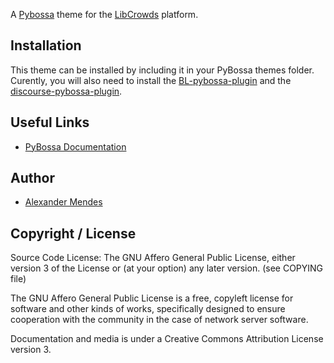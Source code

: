 A [Pybossa](https://github.com/PyBossa/pybossa) theme for the [LibCrowds](https://www.libcrowds.com) platform.

## Installation

This theme can be installed by including it in your PyBossa themes folder. Curently, you will also need to install the [BL-pybossa-plugin](https://github.com/LibCrowds/BL-pybossa-plugin) and the [discourse-pybossa-plugin](https://github.com/LibCrowds/discourse-pybossa-plugin).


## Useful Links

* [PyBossa Documentation](http://docs.pybossa.com/)


## Author

* [Alexander Mendes](mailto:alexanderhmendes@gmail.com)


## Copyright / License


Source Code License: The GNU Affero General Public License, either version 3 of the License
or (at your option) any later version. (see COPYING file)

The GNU Affero General Public License is a free, copyleft license for
software and other kinds of works, specifically designed to ensure
cooperation with the community in the case of network server software.

Documentation and media is under a Creative Commons Attribution License version
3.
